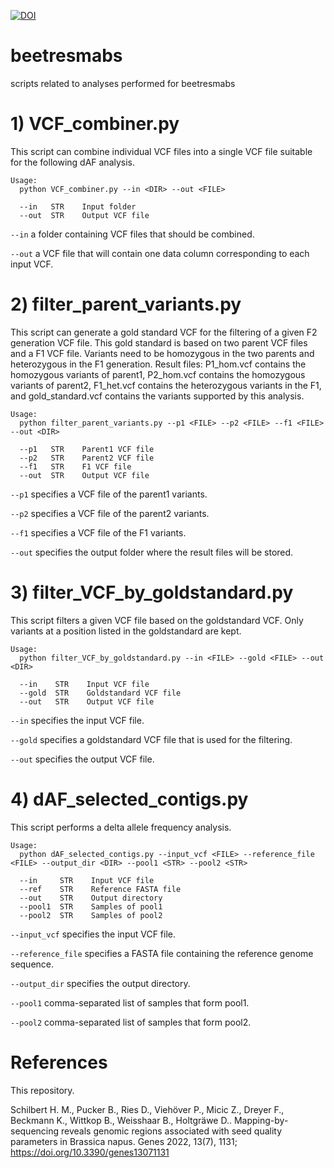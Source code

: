 [![DOI](https://zenodo.org/badge/561154342.svg)](https://zenodo.org/badge/latestdoi/561154342)

# beetresmabs
scripts related to analyses performed for beetresmabs

# 1) VCF_combiner.py

This script can combine individual VCF files into a single VCF file suitable for the following dAF analysis.

```
Usage:
  python VCF_combiner.py --in <DIR> --out <FILE>

  --in   STR    Input folder
  --out  STR    Output VCF file
```

`--in` a folder containing VCF files that should be combined.

`--out` a VCF file that will contain one data column corresponding to each input VCF.


# 2) filter_parent_variants.py

This script can generate a gold standard VCF for the filtering of a given F2 generation VCF file. This gold standard is based on two parent VCF files and a F1 VCF file. Variants need to be homozygous in the two parents and heterozygous in the F1 generation.
Result files: P1_hom.vcf contains the homozygous variants of parent1, P2_hom.vcf contains the homozygous variants of parent2, F1_het.vcf contains the heterozygous variants in the F1, and gold_standard.vcf contains the variants supported by this analysis.

```
Usage:
  python filter_parent_variants.py --p1 <FILE> --p2 <FILE> --f1 <FILE> --out <DIR>

  --p1   STR    Parent1 VCF file
  --p2   STR    Parent2 VCF file
  --f1   STR    F1 VCF file
  --out  STR    Output VCF file
```

`--p1` specifies a VCF file of the parent1 variants.

`--p2` specifies a VCF file of the parent2 variants.

`--f1` specifies a VCF file of the F1 variants.

`--out` specifies the output folder where the result files will be stored.




# 3) filter_VCF_by_goldstandard.py

This script filters a given VCF file based on the goldstandard VCF. Only variants at a position listed in the goldstandard are kept.

```
Usage:
  python filter_VCF_by_goldstandard.py --in <FILE> --gold <FILE> --out <DIR>

  --in    STR    Input VCF file
  --gold  STR    Goldstandard VCF file
  --out   STR    Output VCF file
```

`--in` specifies the input VCF file.

`--gold` specifies a goldstandard VCF file that is used for the filtering.

`--out` specifies the output VCF file.


# 4) dAF_selected_contigs.py

This script performs a delta allele frequency analysis.

```
Usage:
  python dAF_selected_contigs.py --input_vcf <FILE> --reference_file <FILE> --output_dir <DIR> --pool1 <STR> --pool2 <STR>

  --in     STR    Input VCF file
  --ref    STR    Reference FASTA file
  --out    STR    Output directory
  --pool1  STR    Samples of pool1
  --pool2  STR    Samples of pool2
```

`--input_vcf` specifies the input VCF file.

`--reference_file` specifies a FASTA file containing the reference genome sequence.

`--output_dir` specifies the output directory.

`--pool1` comma-separated list of samples that form pool1.

`--pool2` comma-separated list of samples that form pool2.


# References

This repository.

Schilbert H. M., Pucker B., Ries D., Viehöver P., Micic Z., Dreyer F., Beckmann K., Wittkop B., Weisshaar B., Holtgräwe D.. Mapping-by-sequencing reveals genomic regions associated with seed quality parameters in Brassica napus. Genes 2022, 13(7), 1131; https://doi.org/10.3390/genes13071131
